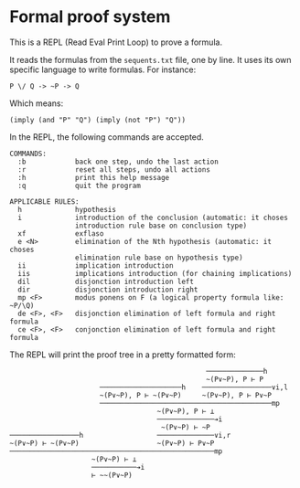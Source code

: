 # Formal proof system

This is a REPL (Read Eval Print Loop) to prove a formula.

It reads the formulas from the `sequents.txt` file, one by line. It uses its own specific language to write formulas. For instance:

```
P \/ Q -> ~P -> Q
```

Which means:

```
(imply (and "P" "Q") (imply (not "P") "Q"))
```

In the REPL, the following commands are accepted.

```
COMMANDS:
  :b            back one step, undo the last action
  :r            reset all steps, undo all actions
  :h            print this help message
  :q            quit the program

APPLICABLE RULES:
  h             hypothesis
  i             introduction of the conclusion (automatic: it choses
                introduction rule base on conclusion type)
  xf            exflaso
  e <N>         elimination of the Nth hypothesis (automatic: it choses
                elimination rule base on hypothesis type)
  ii            implication introduction
  iis           implications introduction (for chaining implications)
  dil           disjonction introduction left
  dir           disjonction introduction right
  mp <F>        modus ponens on F (a logical property formula like: ~P/\Q)
  de <F>, <F>   disjonction elimination of left formula and right formula
  ce <F>, <F>   conjonction elimination of left formula and right formula
```

The REPL will print the proof tree in a pretty formatted form:

```
                                                ──────────────h
                                                ~(P∨~P), P ⊢ P
                      ────────────────────h    ─────────────────∨i,l
                      ~(P∨~P), P ⊢ ~(P∨~P)     ~(P∨~P), P ⊢ P∨~P
                      ──────────────────────────────────────────mp
                                    ~(P∨~P), P ⊢ ⊥
                                    ──────────────➔i
                                     ~(P∨~P) ⊢ ~P
─────────────────h                  ──────────────∨i,r
~(P∨~P) ⊢ ~(P∨~P)                   ~(P∨~P) ⊢ P∨~P
──────────────────────────────────────────────────mp
                    ~(P∨~P) ⊢ ⊥
                    ───────────➔i
                    ⊢ ~~(P∨~P)
```
